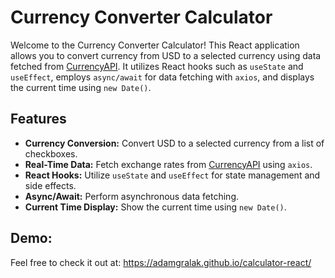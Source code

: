 # Currency Converter Calculator

Welcome to the Currency Converter Calculator! This React application allows you to convert currency from USD to a selected currency using data fetched from [CurrencyAPI](https://currencyapi.com). It utilizes React hooks such as `useState` and `useEffect`, employs `async/await` for data fetching with `axios`, and displays the current time using `new Date()`.

## Features

- **Currency Conversion:** Convert USD to a selected currency from a list of checkboxes.
- **Real-Time Data:** Fetch exchange rates from [CurrencyAPI](https://currencyapi.com) using `axios`.
- **React Hooks:** Utilize `useState` and `useEffect` for state management and side effects.
- **Async/Await:** Perform asynchronous data fetching.
- **Current Time Display:** Show the current time using `new Date()`.

## Demo:

Feel free to check it out at: https://adamgralak.github.io/calculator-react/
